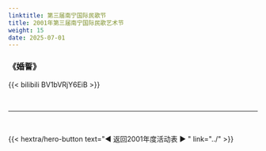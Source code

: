 ```yaml
---
linktitle: 第三届南宁国际民歌节
title: 2001年第三届南宁国际民歌艺术节
weight: 15
date: 2025-07-01
---
```


### 《婚誓》

{{< bilibili BV1bVRjY6EiB >}}

<br>
<hr>
<br>

{{< hextra/hero-button text="◀ 返回2001年度活动表 ▶ " link="../" >}}